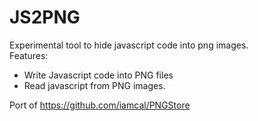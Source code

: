 # JS2PNG
Experimental tool to hide javascript code into png images.<br/>
Features:
 - Write Javascript code into PNG files
 - Read javascript from PNG images.
 
Port of https://github.com/iamcal/PNGStore